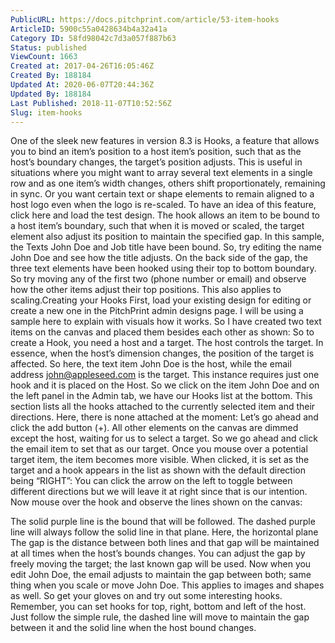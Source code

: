 ```yaml
---
PublicURL: https://docs.pitchprint.com/article/53-item-hooks
ArticleID: 5900c55a0428634b4a32a41a
Category ID: 58fd98042c7d3a057f887b63
Status: published
ViewCount: 1663
Created at: 2017-04-26T16:05:46Z
Created By: 188184
Updated At: 2020-06-07T20:44:36Z
Updated By: 188184
Last Published: 2018-11-07T10:52:56Z
Slug: item-hooks
---
```


One of the sleek new features in version 8.3 is Hooks, a feature that allows you to bind an item’s position to a host item’s position, such that as the host’s boundary changes, the target’s position adjusts. This is useful in situations where you might want to array several text elements in a single row and as one item’s width changes, others shift proportionately, remaining in sync. Or you want certain text or shape elements to remain aligned to a host logo even when the logo is re-scaled.
To have an idea of this feature, click here and load the test design.
The hook allows an item to be bound to a host item’s boundary, such that when it is moved or scaled, the target element also adjust its position to maintain the specified gap.
In this sample, the Texts John Doe and Job title have been bound. So, try editing the name John Doe and see how the title adjusts. On the back side of the gap, the three text elements have been hooked using their top to bottom boundary. So try moving any of the first two (phone number or email) and observe how the other items adjust their top positions. This also applies to scaling.Creating your Hooks
First, load your existing design for editing or create a new one in the PitchPrint admin designs page.
I will be using a sample here to explain with visuals how it works. So I have created two text items on the canvas and placed them besides each other as shown:
So to create a Hook, you need a host and a target. The host controls the target. In essence, when the host’s dimension changes, the position of the target is affected. So here, the text item John Doe is the host, while the email address john@appleseed.com is the target.
This instance requires just one hook and it is placed on the Host. So we click on the item John Doe and on the left panel in the Admin tab, we have our Hooks list at the bottom. This section lists all the hooks attached to the currently selected item and their directions. Here, there is none attached at the moment:
Let’s go ahead and click the add button (+). All other elements on the canvas are dimmed except the host, waiting for us to select a target. So we go ahead and click the email item to set that as our target.
Once you mouse over a potential target item, the item becomes more visible. When clicked, it is set as the target and a hook appears in the list as shown with the default direction being “RIGHT”:
You can click the arrow on the left to toggle between different directions but we will leave it at right since that is our intention. Now mouse over the hook and observe the lines shown on the canvas:

The solid purple line is the bound that will be followed.
The dashed purple line will always follow the solid line in that plane. Here, the horizontal plane
The gap is the distance between both lines and that gap will be maintained at all times when the host’s bounds changes. You can adjust the gap by freely moving the target; the last known gap will be used.
Now when you edit John Doe, the email adjusts to maintain the gap between both; same thing when you scale or move John Doe. This applies to images and shapes as well.
So get your gloves on and try out some interesting hooks. Remember, you can set hooks for top, right, bottom and left of the host. Just follow the simple rule, the dashed line will move to maintain the gap between it and the solid line when the host bound changes.